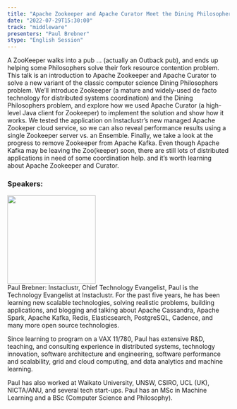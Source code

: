 ```yaml
---
title: "Apache Zookeeper and Apache Curator Meet the Dining Philosophers"
date: "2022-07-29T15:30:00"
track: "middleware"
presenters: "Paul Brebner"
stype: "English Session"
---
```

A ZooKeeper walks into a pub … (actually an Outback pub), and ends up helping some Philosophers solve their fork resource contention problem. This talk is an introduction to Apache Zookeeper and Apache Curator to solve a new variant of the classic computer science Dining Philosophers problem. We’ll introduce Zookeeper (a mature and widely-used de facto technology for distributed systems coordination) and the Dining Philosophers problem, and explore how we used Apache Curator (a high-level Java client for Zookeeper) to implement the solution and show how it works. We tested the application on Instaclustr’s new managed Apache Zookeper cloud service, so we can also reveal performance results using a single Zookeeper server vs. an Ensemble. Finally, we take a look at the progress to remove Zookeeper from Apache Kafka. Even though Apache Kafka may be leaving the Zoo(keeper) soon, there are still lots of distributed applications in need of some coordination help. and it’s worth learning about Apache Zookeeper and Curator.
 ### Speakers: 
 <img src="images/speaker/1044.png" width="200" /><br>Paul Brebner: Instaclustr, Chief Technology Evangelist, Paul is the Technology Evangelist at Instaclustr. For the past five years, he has been learning new scalable technologies, solving realistic problems, building applications, and blogging and talking about Apache Cassandra, Apache Spark, Apache Kafka, Redis, Elasticsearch, PostgreSQL, Cadence, and many more open source technologies.

Since learning to program on a VAX 11/780, Paul has extensive R&D, teaching, and consulting experience in distributed systems, technology innovation, software architecture and engineering, software performance and scalability, grid and cloud computing, and data analytics and machine learning.

Paul has also worked at Waikato University, UNSW, CSIRO, UCL (UK), NICTA/ANU, and several tech start-ups. Paul has an MSc in Machine Learning and a BSc (Computer Science and Philosophy).

 
